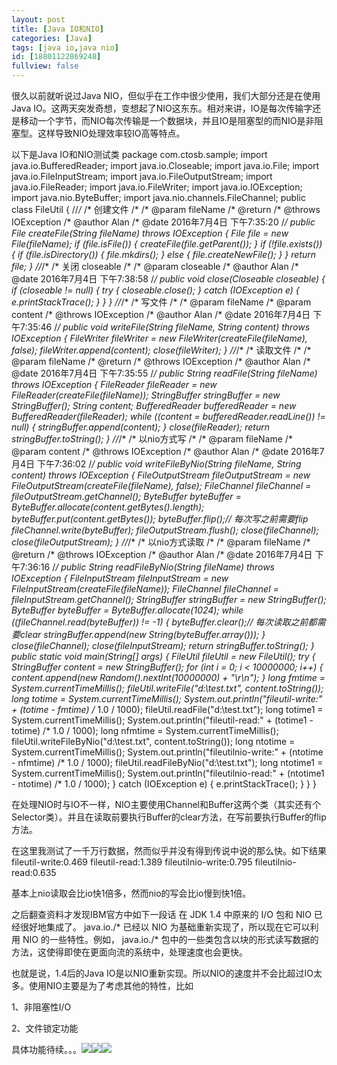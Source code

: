 ```yaml
---
layout: post
title: [Java IO和NIO]
categories: [Java]
tags: [java io,java nio]
id: [18801122869248]
fullview: false
---
```

很久以前就听说过Java NIO，但似乎在工作中很少使用，我们大部分还是在使用Java IO。这两天突发奇想，变想起了NIO这东东。相对来讲，IO是每次传输字还是移动一个字节，而NIO每次传输是一个数据块，并且IO是阻塞型的而NIO是非阻塞型。这样导致NIO处理效率较IO高等特点。

以下是Java IO和NIO测试类
package com.ctosb.sample; import java.io.BufferedReader; import java.io.Closeable; import java.io.File; import java.io.FileInputStream; import java.io.FileOutputStream; import java.io.FileReader; import java.io.FileWriter; import java.io.IOException; import java.nio.ByteBuffer; import java.nio.channels.FileChannel; public class FileUtil { //*/* /* 创建文件 /* /* @param fileName /* @return /* @throws IOException /* @author Alan /* @date 2016年7月4日 下午7:35:20 /*/ public File createFile(String fileName) throws IOException { File file = new File(fileName); if (file.isFile()) { createFile(file.getParent()); } if (!file.exists()) { if (file.isDirectory()) { file.mkdirs(); } else { file.createNewFile(); } } return file; } //*/* /* 关闭 closeable /* /* @param closeable /* @author Alan /* @date 2016年7月4日 下午7:38:58 /*/ public void close(Closeable closeable) { if (closeable != null) { try { closeable.close(); } catch (IOException e) { e.printStackTrace(); } } } //*/* /* 写文件 /* /* @param fileName /* @param content /* @throws IOException /* @author Alan /* @date 2016年7月4日 下午7:35:46 /*/ public void writeFile(String fileName, String content) throws IOException { FileWriter fileWriter = new FileWriter(createFile(fileName), false); fileWriter.append(content); close(fileWriter); } //*/* /* 读取文件 /* /* @param fileName /* @return /* @throws IOException /* @author Alan /* @date 2016年7月4日 下午7:35:55 /*/ public String readFile(String fileName) throws IOException { FileReader fileReader = new FileReader(createFile(fileName)); StringBuffer stringBuffer = new StringBuffer(); String content; BufferedReader bufferedReader = new BufferedReader(fileReader); while ((content = bufferedReader.readLine()) != null) { stringBuffer.append(content); } close(fileReader); return stringBuffer.toString(); } //*/* /* 以nio方式写 /* /* @param fileName /* @param content /* @throws IOException /* @author Alan /* @date 2016年7月4日 下午7:36:02 /*/ public void writeFileByNio(String fileName, String content) throws IOException { FileOutputStream fileOutputStream = new FileOutputStream(createFile(fileName), false); FileChannel fileChannel = fileOutputStream.getChannel(); ByteBuffer byteBuffer = ByteBuffer.allocate(content.getBytes().length); byteBuffer.put(content.getBytes()); byteBuffer.flip();// 每次写之前需要flip fileChannel.write(byteBuffer); fileOutputStream.flush(); close(fileChannel); close(fileOutputStream); } //*/* /* 以nio方式读取 /* /* @param fileName /* @return /* @throws IOException /* @author Alan /* @date 2016年7月4日 下午7:36:16 /*/ public String readFileByNio(String fileName) throws IOException { FileInputStream fileInputStream = new FileInputStream(createFile(fileName)); FileChannel fileChannel = fileInputStream.getChannel(); StringBuffer stringBuffer = new StringBuffer(); ByteBuffer byteBuffer = ByteBuffer.allocate(1024); while ((fileChannel.read(byteBuffer)) != -1) { byteBuffer.clear();// 每次读取之前都需要clear stringBuffer.append(new String(byteBuffer.array())); } close(fileChannel); close(fileInputStream); return stringBuffer.toString(); } public static void main(String[] args) { FileUtil fileUtil = new FileUtil(); try { StringBuffer content = new StringBuffer(); for (int i = 0; i < 10000000; i++) { content.append(new Random().nextInt(10000000) + "\r\n"); } long fmtime = System.currentTimeMillis(); fileUtil.writeFile("d:\\test.txt", content.toString()); long totime = System.currentTimeMillis(); System.out.println("fileutil-write:" + (totime - fmtime) /* 1.0 / 1000); fileUtil.readFile("d:\\test.txt"); long totime1 = System.currentTimeMillis(); System.out.println("fileutil-read:" + (totime1 - totime) /* 1.0 / 1000); long nfmtime = System.currentTimeMillis(); fileUtil.writeFileByNio("d:\\test.txt", content.toString()); long ntotime = System.currentTimeMillis(); System.out.println("fileutilnio-write:" + (ntotime - nfmtime) /* 1.0 / 1000); fileUtil.readFileByNio("d:\\test.txt"); long ntotime1 = System.currentTimeMillis(); System.out.println("fileutilnio-read:" + (ntotime1 - ntotime) /* 1.0 / 1000); } catch (IOException e) { e.printStackTrace(); } } }

在处理NIO时与IO不一样，NIO主要使用Channel和Buffer这两个类（其实还有个Selector类）。并且在读取前要执行Buffer的clear方法，在写前要执行Buffer的flip方法。

在这里我测试了一千万行数据，然而似乎并没有得到传说中说的那么快。如下结果
fileutil-write:0.469 fileutil-read:1.389 fileutilnio-write:0.795 fileutilnio-read:0.635

基本上nio读取会比io快1倍多，然而nio的写会比io慢到快1倍。

之后翻查资料才发现IBM官方中如下一段话
在 JDK 1.4 中原来的 I/O 包和 NIO 已经很好地集成了。 java.io./* 已经以 NIO 为基础重新实现了，所以现在它可以利用 NIO 的一些特性。例如， java.io./* 包中的一些类包含以块的形式读写数据的方法，这使得即使在更面向流的系统中，处理速度也会更快。

也就是说，1.4后的Java IO是以NIO重新实现。所以NIO的速度并不会比超过IO太多。使用NIO主要是为了考虑其他的特性，比如

1、非阻塞性I/O

2、文件锁定功能

具体功能待续。。。![](http://img.baidu.com/hi/jx2/j_0028.gif)![](http://img.baidu.com/hi/jx2/j_0028.gif)![](http://img.baidu.com/hi/jx2/j_0028.gif)
